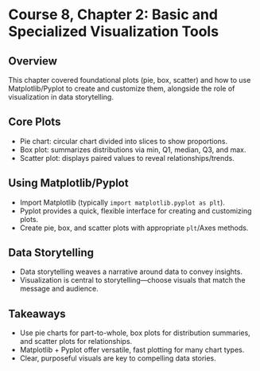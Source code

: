 # Course 8, Chapter 2: Basic and Specialized Visualization Tools

## Overview
This chapter covered foundational plots (pie, box, scatter) and how to use Matplotlib/Pyplot to create and customize them, alongside the role of visualization in data storytelling.

## Core Plots
- Pie chart: circular chart divided into slices to show proportions.
- Box plot: summarizes distributions via min, Q1, median, Q3, and max.
- Scatter plot: displays paired values to reveal relationships/trends.

## Using Matplotlib/Pyplot
- Import Matplotlib (typically `import matplotlib.pyplot as plt`).
- Pyplot provides a quick, flexible interface for creating and customizing plots.
- Create pie, box, and scatter plots with appropriate `plt`/Axes methods.

## Data Storytelling
- Data storytelling weaves a narrative around data to convey insights.
- Visualization is central to storytelling—choose visuals that match the message and audience.

## Takeaways
- Use pie charts for part-to-whole, box plots for distribution summaries, and scatter plots for relationships.
- Matplotlib + Pyplot offer versatile, fast plotting for many chart types.
- Clear, purposeful visuals are key to compelling data stories.
